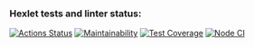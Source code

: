 ### Hexlet tests and linter status:
[![Actions Status](https://github.com/KalyakinAG/frontend-project-lvl3/workflows/hexlet-check/badge.svg)](https://github.com/KalyakinAG/frontend-project-lvl3/actions)
[![Maintainability](https://api.codeclimate.com/v1/badges/94dbf1ba46e8c03efc70/maintainability)](https://codeclimate.com/github/KalyakinAG/frontend-project-lvl3/maintainability)
[![Test Coverage](https://api.codeclimate.com/v1/badges/94dbf1ba46e8c03efc70/test_coverage)](https://codeclimate.com/github/KalyakinAG/frontend-project-lvl3/test_coverage)
[![Node CI](https://github.com/KalyakinAG/frontend-project-lvl3/workflows/Node%20CI/badge.svg)](https://github.com/KalyakinAG/frontend-project-lvl3/actions)